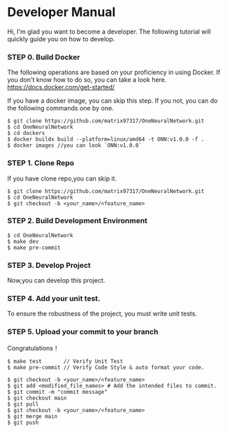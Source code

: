 
# Developer Manual

Hi, I'm glad you want to become a developer. The following tutorial will quickly guide you on how to develop.


### STEP 0. Build Docker

The following operations are based on your proficiency in using Docker. If you don't know how to do so, you can take a look here.
https://docs.docker.com/get-started/

If you have a docker image, you can skip this step. If you not, you can do the following commands one by one.

```
$ git clone https://github.com/matrix97317/OneNeuralNetwork.git
$ cd OneNeuralNetwork
$ cd dockers
$ docker buildx build --platform=linux/amd64 -t ONN:v1.0.0 -f .
$ docker images //you can look `ONN:v1.0.0`
```

### STEP 1. Clone Repo
If you have clone repo,you can skip it.

```
$ git clone https://github.com/matrix97317/OneNeuralNetwork.git
$ cd OneNeuralNetwork
$ git checkout -b <your_name>/<feature_name>
```

### STEP 2. Build Development Environment

```
$ cd OneNeuralNetwork
$ make dev
$ make pre-commit
```

### STEP 3. Develop Project

Now,you can develop this project.

### STEP 4. Add your unit test.

To ensure the robustness of the project, you must write unit tests.

### STEP 5. Upload your commit to your branch

Congratulations！

```
$ make test       // Verify Unit Test
$ make pre-commit // Verify Code Style & auto format your code.

$ git checkout -b <your_name>/<feature_name>
$ git add <modified_file_names> # Add the intended files to commit.
$ git commit -m "commit message"
$ git checkout main
$ git pull
$ git checkout -b <your_name>/<feature_name>
$ git merge main
$ git push
```
